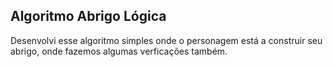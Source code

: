 ## Algoritmo Abrigo Lógica

Desenvolvi esse algoritmo simples onde o personagem está a construir seu abrigo, onde fazemos algumas verficações também.
